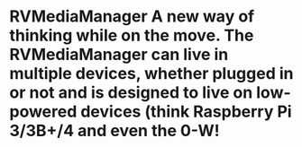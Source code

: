 # RVMediaManager      A new way of thinking while on the move. The RVMediaManager can live in multiple devices, whether plugged in or not and is designed to live on low-powered devices (think Raspberry Pi 3/3B+/4 and even the 0-W!
